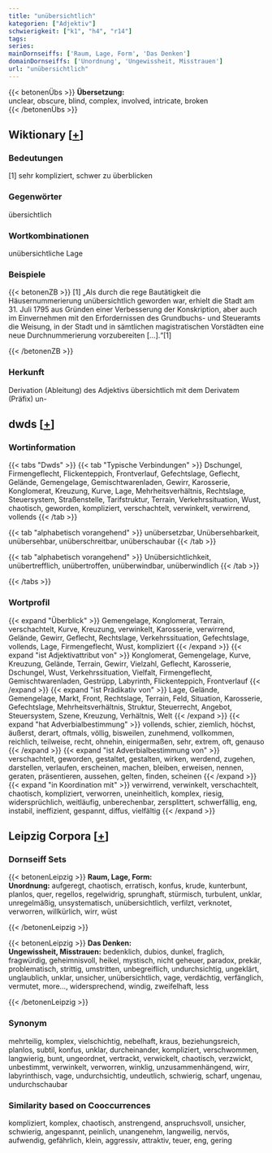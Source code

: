 ```yaml
---
title: "unübersichtlich"
kategorien: ["Adjektiv"]
schwierigkeit: ["k1", "h4", "r14"]
tags:
series:
mainDornseiffs: ['Raum, Lage, Form', 'Das Denken']
domainDornseiffs: ['Unordnung', 'Ungewissheit, Misstrauen']
url: "unübersichtlich"
---
```


{{< betonenÜbs >}}
**Übersetzung:**  
unclear, obscure, blind, complex, involved, intricate, broken  
{{< /betonenÜbs >}}

## Wiktionary [[+](https://de.wiktionary.org/wiki/unübersichtlich)]

### Bedeutungen
[1] sehr kompliziert, schwer zu überblicken  

### Gegenwörter
übersichtlich  

### Wortkombinationen
unübersichtliche Lage  

### Beispiele
{{< betonenZB >}}
[1] „Als durch die rege Bautätigkeit die Häusernummerierung unübersichtlich geworden war, erhielt die Stadt am 31. Juli 1795 aus Gründen einer Verbesserung der Konskription, aber auch im Einvernehmen mit den Erfordernissen des Grundbuchs- und Steueramts die Weisung, in der Stadt und in sämtlichen magistratischen Vorstädten eine neue Durchnummerierung vorzubereiten […].“[1]  

{{< /betonenZB >}}
### Herkunft
Derivation (Ableitung) des Adjektivs übersichtlich mit dem Derivatem (Präfix) un-  



## dwds [[+](https://www.dwds.de/wb/unübersichtlich)]

### Wortinformation
{{< tabs "Dwds" >}}
{{< tab "Typische Verbindungen" >}}
Dschungel, Firmengeflecht, Flickenteppich, Frontverlauf, Gefechtslage, Geflecht, Gelände, Gemengelage, Gemischtwarenladen, Gewirr, Karosserie, Konglomerat, Kreuzung, Kurve, Lage, Mehrheitsverhältnis, Rechtslage, Steuersystem, Straßenstelle, Tarifstruktur, Terrain, Verkehrssituation, Wust, chaotisch, geworden, kompliziert, verschachtelt, verwinkelt, verwirrend, vollends
{{< /tab >}}

{{< tab "alphabetisch vorangehend" >}}
unübersetzbar, Unübersehbarkeit, unübersehbar, unüberschreitbar, unüberschaubar
{{< /tab >}}

{{< tab "alphabetisch vorangehend" >}}
Unübersichtlichkeit, unübertrefflich, unübertroffen, unüberwindbar, unüberwindlich
{{< /tab >}}

{{< /tabs >}}

### Wortprofil
{{< expand "Überblick" >}} Gemengelage, Konglomerat, Terrain, verschachtelt, Kurve, Kreuzung, verwinkelt, Karosserie, verwirrend, Gelände, Gewirr, Geflecht, Rechtslage, Verkehrssituation, Gefechtslage, vollends, Lage, Firmengeflecht, Wust, kompliziert {{< /expand >}}
{{< expand "ist Adjektivattribut von" >}} Konglomerat, Gemengelage, Kurve, Kreuzung, Gelände, Terrain, Gewirr, Vielzahl, Geflecht, Karosserie, Dschungel, Wust, Verkehrssituation, Vielfalt, Firmengeflecht, Gemischtwarenladen, Gestrüpp, Labyrinth, Flickenteppich, Frontverlauf {{< /expand >}}
{{< expand "ist Prädikativ von" >}} Lage, Gelände, Gemengelage, Markt, Front, Rechtslage, Terrain, Feld, Situation, Karosserie, Gefechtslage, Mehrheitsverhältnis, Struktur, Steuerrecht, Angebot, Steuersystem, Szene, Kreuzung, Verhältnis, Welt {{< /expand >}}
{{< expand "hat Adverbialbestimmung" >}} vollends, schier, ziemlich, höchst, äußerst, derart, oftmals, völlig, bisweilen, zunehmend, vollkommen, reichlich, teilweise, recht, ohnehin, einigermaßen, sehr, extrem, oft, genauso {{< /expand >}}
{{< expand "ist Adverbialbestimmung von" >}} verschachtelt, geworden, gestaltet, gestalten, wirken, werdend, zugehen, darstellen, verlaufen, erscheinen, machen, bleiben, erweisen, nennen, geraten, präsentieren, aussehen, gelten, finden, scheinen {{< /expand >}}
{{< expand "in Koordination mit" >}} verwirrend, verwinkelt, verschachtelt, chaotisch, kompliziert, verworren, uneinheitlich, komplex, riesig, widersprüchlich, weitläufig, unberechenbar, zersplittert, schwerfällig, eng, instabil, ineffizient, gespannt, diffus, vielfältig {{< /expand >}}

## Leipzig Corpora [[+](https://corpora.uni-leipzig.de/en/res?word=unübersichtlich&corpusId=deu_newscrawl-public_2018)]

### Dornseiff Sets
{{< betonenLeipzig >}}
**Raum, Lage, Form:**  
**Unordnung:** aufgeregt, chaotisch, erratisch, konfus, krude, kunterbunt, planlos, quer, regellos, regelwidrig, sprunghaft, stürmisch, turbulent, unklar, unregelmäßig, unsystematisch, unübersichtlich, verfilzt, verknotet, verworren, willkürlich, wirr, wüst  

{{< /betonenLeipzig >}}


{{< betonenLeipzig >}}
**Das Denken:**  
**Ungewissheit, Misstrauen:** bedenklich, dubios, dunkel, fraglich, fragwürdig, geheimnisvoll, heikel, mystisch, nicht geheuer, paradox, prekär, problematisch, strittig, umstritten, unbegreiflich, undurchsichtig, ungeklärt, unglaublich, unklar, unsicher, unübersichtlich, vage, verdächtig, verfänglich, vermutet, more..., widersprechend, windig, zweifelhaft, less  

{{< /betonenLeipzig >}}

### Synonym
mehrteilig, komplex, vielschichtig, nebelhaft, kraus, beziehungsreich, planlos, subtil, konfus, unklar, durcheinander, kompliziert, verschwommen, langwierig, bunt, ungeordnet, vertrackt, verwickelt, chaotisch, verzwickt, unbestimmt, verwinkelt, verworren, winklig, unzusammenhängend, wirr, labyrinthisch, vage, undurchsichtig, undeutlich, schwierig, scharf, ungenau, undurchschaubar


### Similarity based on Cooccurrences
kompliziert, komplex, chaotisch, anstrengend, anspruchsvoll, unsicher, schwierig, angespannt, peinlich, unangenehm, langweilig, nervös, aufwendig, gefährlich, klein, aggressiv, attraktiv, teuer, eng, gering

